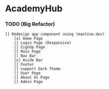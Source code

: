 # AcademyHub

### TODO (Big Refactor)

    [] Redesign app component using (mantine.dev)
        [x] Home Page
        [] Login Page (Responsive)
        [] SignUp Page
        [] Main Page
        [] Nav Bar 
        [x] Aside Bar
        [] Footer
        [] support Dark Theme 
        [] User Page 
        [] About Us Page 
        [] Admin Page 
